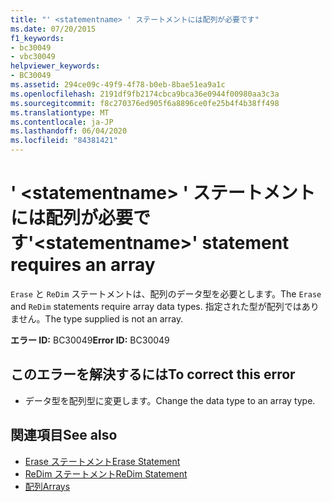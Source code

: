 ```yaml
---
title: "' <statementname> ' ステートメントには配列が必要です"
ms.date: 07/20/2015
f1_keywords:
- bc30049
- vbc30049
helpviewer_keywords:
- BC30049
ms.assetid: 294ce09c-49f9-4f78-b0eb-8bae51ea9a1c
ms.openlocfilehash: 2191df9fb2174cbca9bca36e0944f00980aa3c3a
ms.sourcegitcommit: f8c270376ed905f6a8896ce0fe25b4f4b38ff498
ms.translationtype: MT
ms.contentlocale: ja-JP
ms.lasthandoff: 06/04/2020
ms.locfileid: "84381421"
---
```

# <a name="statementname-statement-requires-an-array"></a><span data-ttu-id="6aaad-102">' \<statementname> ' ステートメントには配列が必要です</span><span class="sxs-lookup"><span data-stu-id="6aaad-102">'\<statementname>' statement requires an array</span></span>
<span data-ttu-id="6aaad-103">`Erase` と `ReDim` ステートメントは、配列のデータ型を必要とします。</span><span class="sxs-lookup"><span data-stu-id="6aaad-103">The `Erase` and `ReDim` statements require array data types.</span></span> <span data-ttu-id="6aaad-104">指定された型が配列ではありません。</span><span class="sxs-lookup"><span data-stu-id="6aaad-104">The type supplied is not an array.</span></span>  
  
 <span data-ttu-id="6aaad-105">**エラー ID:** BC30049</span><span class="sxs-lookup"><span data-stu-id="6aaad-105">**Error ID:** BC30049</span></span>  
  
## <a name="to-correct-this-error"></a><span data-ttu-id="6aaad-106">このエラーを解決するには</span><span class="sxs-lookup"><span data-stu-id="6aaad-106">To correct this error</span></span>  
  
- <span data-ttu-id="6aaad-107">データ型を配列型に変更します。</span><span class="sxs-lookup"><span data-stu-id="6aaad-107">Change the data type to an array type.</span></span>  
  
## <a name="see-also"></a><span data-ttu-id="6aaad-108">関連項目</span><span class="sxs-lookup"><span data-stu-id="6aaad-108">See also</span></span>

- [<span data-ttu-id="6aaad-109">Erase ステートメント</span><span class="sxs-lookup"><span data-stu-id="6aaad-109">Erase Statement</span></span>](../language-reference/statements/erase-statement.md)
- [<span data-ttu-id="6aaad-110">ReDim ステートメント</span><span class="sxs-lookup"><span data-stu-id="6aaad-110">ReDim Statement</span></span>](../language-reference/statements/redim-statement.md)
- [<span data-ttu-id="6aaad-111">配列</span><span class="sxs-lookup"><span data-stu-id="6aaad-111">Arrays</span></span>](../programming-guide/language-features/arrays/index.md)
